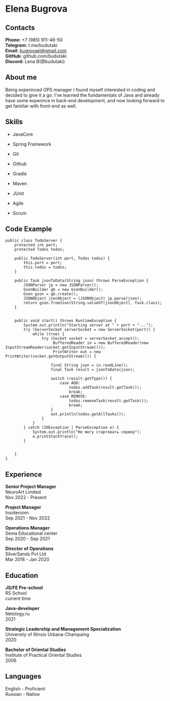 # Elena Bugrova

## Contacts
**Phone:** +7 (985) 911-46-50  
**Telegram:** t.me/budutaki\
**Email:** bugrovael@gmail.com\
**GitHub:** github.com/budutaki\
**Discord:** Lena B(@budutaki)

## About me
Being experinced OPS manager I found myself interested in coding and decided to give it a go. I've learned the fundamentals of Java and already have some experince in back-end development, and now looking forward to get familiar with front-end as well.

## Skills
* JavaCore
* Spring Framework
* Git
* Github
* Gradle
* Maven
* JUnit

* Agile
* Scrum

## Code Example
```
public class TodoServer {
    protected int port;
    protected Todos todos;

    public TodoServer(int port, Todos todos) {
        this.port = port;
        this.todos = todos;
    }

    public Task jsonToData(String json) throws ParseException {
        JSONParser jp = new JSONParser();
        GsonBuilder gb = new GsonBuilder();
        Gson gson = gb.create();
        JSONObject jsonObject = (JSONObject) jp.parse(json);
        return gson.fromJson(String.valueOf(jsonObject), Task.class);
    }


    public void start() throws RuntimeException {
        System.out.println("Starting server at " + port + "...");
        try (ServerSocket serverSocket = new ServerSocket(port)) {
            while (true) {
                try (Socket socket = serverSocket.accept();
                     BufferedReader in = new BufferedReader(new InputStreamReader(socket.getInputStream()));
                     PrintWriter out = new PrintWriter(socket.getOutputStream())) {

                    final String json = in.readLine();
                    final Task result = jsonToData(json);

                    switch (result.getType()) {
                        case ADD:
                            todos.addTask(result.getTask());
                            break;
                        case REMOVE:
                            todos.removeTask(result.getTask());
                            break;
                    }
                    out.println(todos.getAllTasks());
                }
            }
        } catch (IOException | ParseException e) {
            System.out.println("Не могу стартовать сервер");
            e.printStackTrace();
        }


    }
}
```
## Experience

**Senior Project Manager**\
NeuroArt Limited\
Nov 2022 - Present 

**Project Manager**\
Insideroom\
Sep 2021 - Nov 2022

**Operations Manager**\
Sema Educational center\
Sep 2020 - Sep 2021 

**Director of Operations**\
SilverSands Pvt Ltd\
Mar 2018 - Jan 2020 

## Education

**JS/FE Pre-school**\
RS School\
current time

**Java-developer**\
Netology.ru\
2021

**Strategic Leadership and Management Specialization**\
University of Illinois Urbana-Champaing\
2020

**Bachelor of Oriental Studies**\
Institute of Practical Oriental Studies\
2006

## Languages
English - Proficient\
Russian - Native


